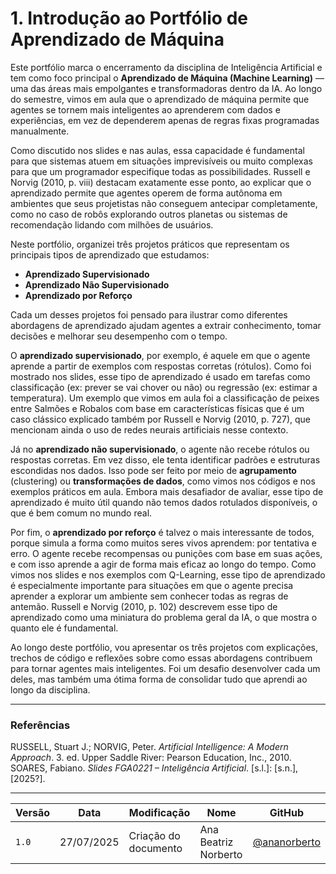 # 1. Introdução ao Portfólio de Aprendizado de Máquina

Este portfólio marca o encerramento da disciplina de Inteligência Artificial e tem como foco principal o **Aprendizado de Máquina (Machine Learning)** — uma das áreas mais empolgantes e transformadoras dentro da IA. Ao longo do semestre, vimos em aula que o aprendizado de máquina permite que agentes se tornem mais inteligentes ao aprenderem com dados e experiências, em vez de dependerem apenas de regras fixas programadas manualmente.

Como discutido nos slides e nas aulas, essa capacidade é fundamental para que sistemas atuem em situações imprevisíveis ou muito complexas para que um programador especifique todas as possibilidades. Russell e Norvig (2010, p. viii) destacam exatamente esse ponto, ao explicar que o aprendizado permite que agentes operem de forma autônoma em ambientes que seus projetistas não conseguem antecipar completamente, como no caso de robôs explorando outros planetas ou sistemas de recomendação lidando com milhões de usuários.

Neste portfólio, organizei três projetos práticos que representam os principais tipos de aprendizado que estudamos:

* **Aprendizado Supervisionado**
* **Aprendizado Não Supervisionado**
* **Aprendizado por Reforço**

Cada um desses projetos foi pensado para ilustrar como diferentes abordagens de aprendizado ajudam agentes a extrair conhecimento, tomar decisões e melhorar seu desempenho com o tempo.

O **aprendizado supervisionado**, por exemplo, é aquele em que o agente aprende a partir de exemplos com respostas corretas (rótulos). Como foi mostrado nos slides, esse tipo de aprendizado é usado em tarefas como classificação (ex: prever se vai chover ou não) ou regressão (ex: estimar a temperatura). Um exemplo que vimos em aula foi a classificação de peixes entre Salmões e Robalos com base em características físicas que é um caso clássico explicado também por Russell e Norvig (2010, p. 727), que mencionam ainda o uso de redes neurais artificiais nesse contexto.

Já no **aprendizado não supervisionado**, o agente não recebe rótulos ou respostas corretas. Em vez disso, ele tenta identificar padrões e estruturas escondidas nos dados. Isso pode ser feito por meio de **agrupamento** (clustering) ou **transformações de dados**, como vimos nos códigos e nos exemplos práticos em aula. Embora mais desafiador de avaliar, esse tipo de aprendizado é muito útil quando não temos dados rotulados disponíveis, o que é bem comum no mundo real.

Por fim, o **aprendizado por reforço** é talvez o mais interessante de todos, porque simula a forma como muitos seres vivos aprendem: por tentativa e erro. O agente recebe recompensas ou punições com base em suas ações, e com isso aprende a agir de forma mais eficaz ao longo do tempo. Como vimos nos slides e nos exemplos com Q-Learning, esse tipo de aprendizado é especialmente importante para situações em que o agente precisa aprender a explorar um ambiente sem conhecer todas as regras de antemão. Russell e Norvig (2010, p. 102) descrevem esse tipo de aprendizado como uma miniatura do problema geral da IA, o que mostra o quanto ele é fundamental.

Ao longo deste portfólio, vou apresentar os três projetos com explicações, trechos de código e reflexões sobre como essas abordagens contribuem para tornar agentes mais inteligentes. Foi um desafio desenvolver cada um deles, mas também uma ótima forma de consolidar tudo que aprendi ao longo da disciplina.

---

### Referências

RUSSELL, Stuart J.; NORVIG, Peter. *Artificial Intelligence: A Modern Approach*. 3. ed. Upper Saddle River: Pearson Education, Inc., 2010.
SOARES, Fabiano. *Slides FGA0221 – Inteligência Artificial*. \[s.l.]: \[s.n.], \[2025?].

---

| Versão | Data       | Modificação          | Nome                 | GitHub                                         |
| ------ | ---------- | -------------------- | -------------------- | ---------------------------------------------- |
| `1.0`  | 27/07/2025 | Criação do documento | Ana Beatriz Norberto | [@ananorberto](https://github.com/ananorberto) |

